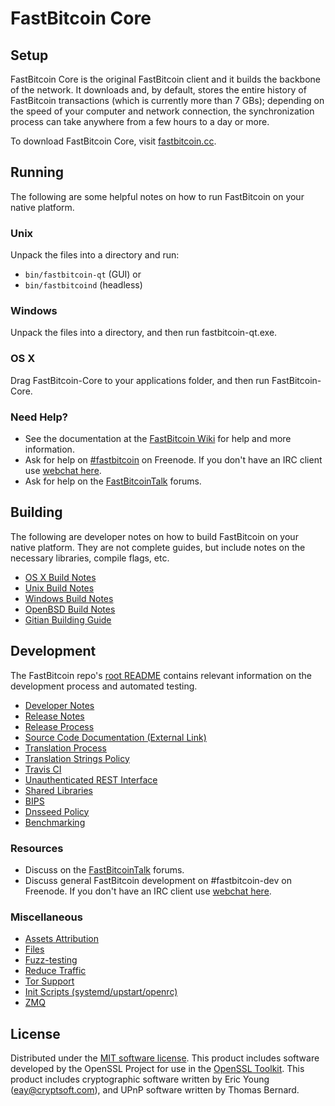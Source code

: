 FastBitcoin Core
=============

Setup
---------------------
FastBitcoin Core is the original FastBitcoin client and it builds the backbone of the network. It downloads and, by default, stores the entire history of FastBitcoin transactions (which is currently more than 7 GBs); depending on the speed of your computer and network connection, the synchronization process can take anywhere from a few hours to a day or more.

To download FastBitcoin Core, visit [fastbitcoin.cc](https://fastbitcoin.cc).

Running
---------------------
The following are some helpful notes on how to run FastBitcoin on your native platform.

### Unix

Unpack the files into a directory and run:

- `bin/fastbitcoin-qt` (GUI) or
- `bin/fastbitcoind` (headless)

### Windows

Unpack the files into a directory, and then run fastbitcoin-qt.exe.

### OS X

Drag FastBitcoin-Core to your applications folder, and then run FastBitcoin-Core.

### Need Help?

* See the documentation at the [FastBitcoin Wiki](https://fastbitcoin.info/)
for help and more information.
* Ask for help on [#fastbitcoin](http://webchat.freenode.net?channels=fastbitcoin) on Freenode. If you don't have an IRC client use [webchat here](http://webchat.freenode.net?channels=fastbitcoin).
* Ask for help on the [FastBitcoinTalk](https://fastbitcointalk.io/) forums.

Building
---------------------
The following are developer notes on how to build FastBitcoin on your native platform. They are not complete guides, but include notes on the necessary libraries, compile flags, etc.

- [OS X Build Notes](build-osx.md)
- [Unix Build Notes](build-unix.md)
- [Windows Build Notes](build-windows.md)
- [OpenBSD Build Notes](build-openbsd.md)
- [Gitian Building Guide](gitian-building.md)

Development
---------------------
The FastBitcoin repo's [root README](/README.md) contains relevant information on the development process and automated testing.

- [Developer Notes](developer-notes.md)
- [Release Notes](release-notes.md)
- [Release Process](release-process.md)
- [Source Code Documentation (External Link)](https://dev.visucore.com/fastbitcoin/doxygen/)
- [Translation Process](translation_process.md)
- [Translation Strings Policy](translation_strings_policy.md)
- [Travis CI](travis-ci.md)
- [Unauthenticated REST Interface](REST-interface.md)
- [Shared Libraries](shared-libraries.md)
- [BIPS](bips.md)
- [Dnsseed Policy](dnsseed-policy.md)
- [Benchmarking](benchmarking.md)

### Resources
* Discuss on the [FastBitcoinTalk](https://fastbitcointalk.io/) forums.
* Discuss general FastBitcoin development on #fastbitcoin-dev on Freenode. If you don't have an IRC client use [webchat here](http://webchat.freenode.net/?channels=fastbitcoin-dev).

### Miscellaneous
- [Assets Attribution](assets-attribution.md)
- [Files](files.md)
- [Fuzz-testing](fuzzing.md)
- [Reduce Traffic](reduce-traffic.md)
- [Tor Support](tor.md)
- [Init Scripts (systemd/upstart/openrc)](init.md)
- [ZMQ](zmq.md)

License
---------------------
Distributed under the [MIT software license](/COPYING).
This product includes software developed by the OpenSSL Project for use in the [OpenSSL Toolkit](https://www.openssl.org/). This product includes
cryptographic software written by Eric Young ([eay@cryptsoft.com](mailto:eay@cryptsoft.com)), and UPnP software written by Thomas Bernard.

